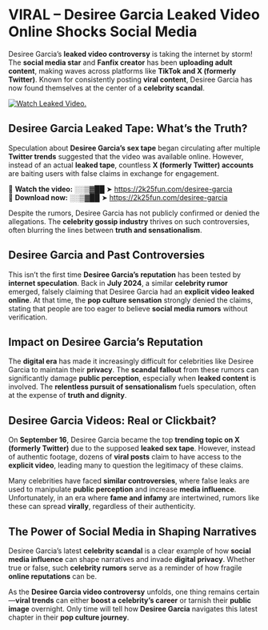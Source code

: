 # VIRAL – Desiree Garcia Leaked Video Online Shocks Social Media 

Desiree Garcia’s **leaked video controversy** is taking the internet by storm! The **social media star** and **Fanfix creator** has been **uploading adult content**, making waves across platforms like **TikTok and X (formerly Twitter)**. Known for consistently posting **viral content**, Desiree Garcia has now found themselves at the center of a **celebrity scandal**.  

[![Watch Leaked Video.](https://miro.medium.com/v2/resize:fit:828/format:webp/1*cilzJN44JGOrTw9NJCrNHA.gif "Watch Leaked Video")](https://2k25fun.com/desiree-garcia)

## **Desiree Garcia Leaked Tape: What’s the Truth?**  
Speculation about **Desiree Garcia’s sex tape** began circulating after multiple **Twitter trends** suggested that the video was available online. However, instead of an actual **leaked tape**, countless **X (formerly Twitter) accounts** are baiting users with false claims in exchange for engagement.  

🔹 **Watch the video:** ░░▒▓██ ➤ https://2k25fun.com/desiree-garcia  
🔹 **Download now:** ░░▒▓██ ➤ https://2k25fun.com/desiree-garcia  

Despite the rumors, Desiree Garcia has not publicly confirmed or denied the allegations. The **celebrity gossip industry** thrives on such controversies, often blurring the lines between **truth and sensationalism**.  

## **Desiree Garcia and Past Controversies**  
This isn’t the first time **Desiree Garcia’s reputation** has been tested by **internet speculation**. Back in **July 2024**, a similar **celebrity rumor** emerged, falsely claiming that Desiree Garcia had an **explicit video leaked online**. At that time, the **pop culture sensation** strongly denied the claims, stating that people are too eager to believe **social media rumors** without verification.  

## **Impact on Desiree Garcia’s Reputation**  
The **digital era** has made it increasingly difficult for celebrities like Desiree Garcia to maintain their **privacy**. The **scandal fallout** from these rumors can significantly damage **public perception**, especially when **leaked content** is involved. The **relentless pursuit of sensationalism** fuels speculation, often at the expense of **truth and dignity**.  

## **Desiree Garcia Videos: Real or Clickbait?**  
On **September 16**, Desiree Garcia became the top **trending topic on X (formerly Twitter)** due to the supposed **leaked sex tape**. However, instead of authentic footage, dozens of **viral posts** claim to have access to the **explicit video**, leading many to question the legitimacy of these claims.  

Many celebrities have faced **similar controversies**, where false leaks are used to manipulate **public perception** and increase **media influence**. Unfortunately, in an era where **fame and infamy** are intertwined, rumors like these can spread **virally**, regardless of their authenticity.  

## **The Power of Social Media in Shaping Narratives**  
Desiree Garcia’s latest **celebrity scandal** is a clear example of how **social media influence** can shape narratives and invade **digital privacy**. Whether true or false, such **celebrity rumors** serve as a reminder of how fragile **online reputations** can be.  

As the **Desiree Garcia video controversy** unfolds, one thing remains certain—**viral trends** can either **boost a celebrity’s career** or tarnish their **public image** overnight. Only time will tell how **Desiree Garcia** navigates this latest chapter in their **pop culture journey**. 